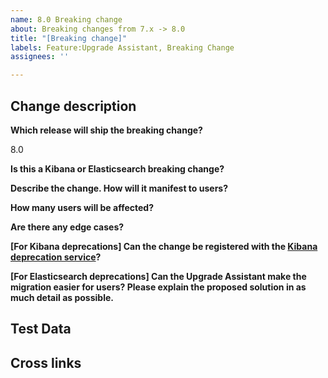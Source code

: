 ```yaml
---
name: 8.0 Breaking change
about: Breaking changes from 7.x -> 8.0
title: "[Breaking change]"
labels: Feature:Upgrade Assistant, Breaking Change
assignees: ''

---
```


<!-- 
****************************************
******* LABEL CHANGES NECESSARY ********
****************************************
 
Please add a team label to denote the team that the
breaking change is applicable to. If the work requires
changes to Upgrade Assistant itself, please tag Team:Elasticsearch UI.
 
-->

## Change description

**Which release will ship the breaking change?**

8.0

**Is this a Kibana or Elasticsearch breaking change?**

<!-- Kibana breaking changes can be registered via the Kibana deprecations service. Elasticsearch breaking changes may require custom logic in Upgrade Assistant and assistance from the Elasticsearch UI team. See more details below. -->

**Describe the change. How will it manifest to users?**

**How many users will be affected?**

<!-- e.g. Based on telemetry data, roughly 75% of our users will need to make changes to x. -->
<!-- e.g. A majority of users will need to make changes to x. -->

**Are there any edge cases?**

**[For Kibana deprecations] Can the change be registered with the [Kibana deprecation service](https://github.com/elastic/kibana/blob/main/docs/development/core/server/kibana-plugin-core-server.deprecationsservicesetup.md)?**

<!-- The deprecation service is consumed by the Upgrade Assistant to surface Kibana deprecations.
  It provides a way for Kibana deprecations to be resolved automatically via an API
  or manually by providing step-by-step instructions for users to follow. -->

<!-- Each plugin owner is responsible for registering their deprecations via the service.
  Please link to the issue/PR that will add this functionality. -->

**[For Elasticsearch deprecations] Can the Upgrade Assistant make the migration easier for users? Please explain the proposed solution in as much detail as possible.**

<!-- Upgrade Assistant consumes the ES deprecation info API to surface deprecations to users. In some cases, Upgrade Assistant can provide a way to resolve a particular deprecation returned from the API. Examples include: reindexing an old index, removing deprecated index settings, upgrading or deleting an old Machine Learning model snapshot. -->

<!-- Please provide a detailed explanation on how you foresee the proposed "fix" to work, e.g., "The deprecation will be surfaced via XXX message in the deprecation info API. Upgrade Assistant can call XXX API to resolve this deprecation". See https://github.com/elastic/kibana/issues/91879 as a real-world example. -->
## Test Data

<!-- Provide test data. We can’t build a solution without data to test it against. -->

## Cross links

<!-- Provide context. Cross-link to relevant [Elasticsearch breaking changes](https://www.elastic.co/guide/en/elasticsearch/reference/master/breaking-changes-8.0.html), PRs that introduced the breaking change, or other related issues. -->